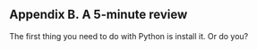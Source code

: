 

Appendix B. A 5-minute review
-----------------------------

The first thing you need to do with Python is install it. Or do you?

  

